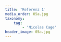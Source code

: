 ```yaml
---
title: 'Referenz 1'
media_order: 05a.jpg
taxonomy:
    tag:
        - 'Nicolas Cage'
header_image: 05a.jpg
---
```


